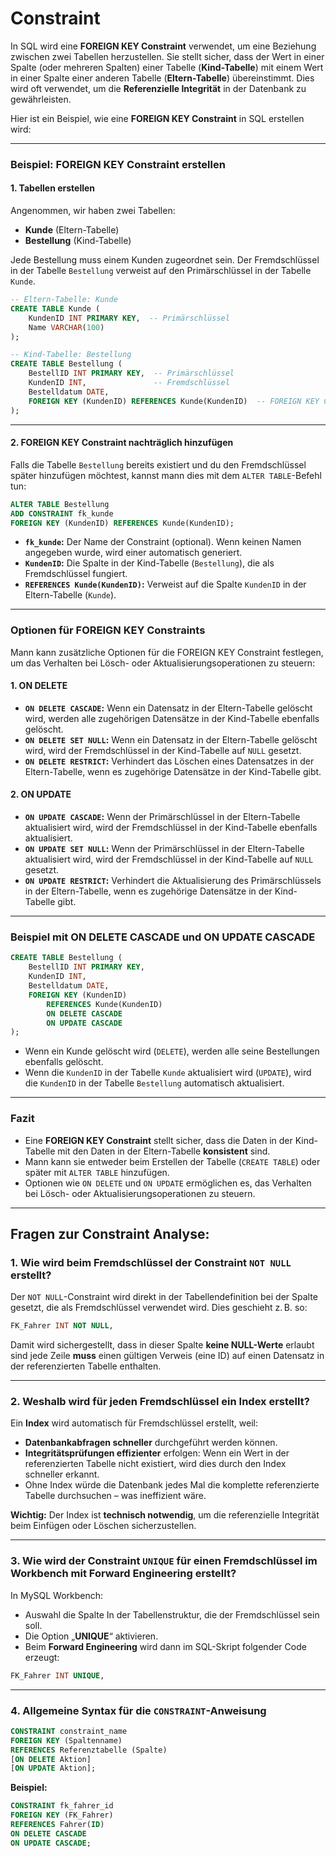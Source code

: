 # Constraint

In SQL wird eine **FOREIGN KEY Constraint** verwendet, um eine Beziehung zwischen zwei Tabellen herzustellen. Sie stellt sicher, dass der Wert in einer Spalte (oder mehreren Spalten) einer Tabelle (**Kind-Tabelle**) mit einem Wert in einer Spalte einer anderen Tabelle (**Eltern-Tabelle**) übereinstimmt. Dies wird oft verwendet, um die **Referenzielle Integrität** in der Datenbank zu gewährleisten.

Hier ist ein Beispiel, wie eine **FOREIGN KEY Constraint** in SQL erstellen wird:

---

### **Beispiel: FOREIGN KEY Constraint erstellen**

#### 1. **Tabellen erstellen**
Angenommen, wir haben zwei Tabellen:
- **Kunde** (Eltern-Tabelle)
- **Bestellung** (Kind-Tabelle)

Jede Bestellung muss einem Kunden zugeordnet sein. Der Fremdschlüssel in der Tabelle `Bestellung` verweist auf den Primärschlüssel in der Tabelle `Kunde`.

```sql
-- Eltern-Tabelle: Kunde
CREATE TABLE Kunde (
    KundenID INT PRIMARY KEY,  -- Primärschlüssel
    Name VARCHAR(100)
);

-- Kind-Tabelle: Bestellung
CREATE TABLE Bestellung (
    BestellID INT PRIMARY KEY,  -- Primärschlüssel
    KundenID INT,               -- Fremdschlüssel
    Bestelldatum DATE,
    FOREIGN KEY (KundenID) REFERENCES Kunde(KundenID)  -- FOREIGN KEY Constraint
);
```

---

#### 2. **FOREIGN KEY Constraint nachträglich hinzufügen**
Falls die Tabelle `Bestellung` bereits existiert und du den Fremdschlüssel später hinzufügen möchtest, kannst mann dies mit dem `ALTER TABLE`-Befehl tun:

```sql
ALTER TABLE Bestellung
ADD CONSTRAINT fk_kunde
FOREIGN KEY (KundenID) REFERENCES Kunde(KundenID);
```

- **`fk_kunde`:** Der Name der Constraint (optional). Wenn  keinen Namen angegeben wurde, wird einer automatisch generiert.
- **`KundenID`:** Die Spalte in der Kind-Tabelle (`Bestellung`), die als Fremdschlüssel fungiert.
- **`REFERENCES Kunde(KundenID)`:** Verweist auf die Spalte `KundenID` in der Eltern-Tabelle (`Kunde`).

---

### **Optionen für FOREIGN KEY Constraints**
Mann kann zusätzliche Optionen für die FOREIGN KEY Constraint festlegen, um das Verhalten bei Lösch- oder Aktualisierungsoperationen zu steuern:

#### 1. **ON DELETE**
- **`ON DELETE CASCADE`:** Wenn ein Datensatz in der Eltern-Tabelle gelöscht wird, werden alle zugehörigen Datensätze in der Kind-Tabelle ebenfalls gelöscht.
- **`ON DELETE SET NULL`:** Wenn ein Datensatz in der Eltern-Tabelle gelöscht wird, wird der Fremdschlüssel in der Kind-Tabelle auf `NULL` gesetzt.
- **`ON DELETE RESTRICT`:** Verhindert das Löschen eines Datensatzes in der Eltern-Tabelle, wenn es zugehörige Datensätze in der Kind-Tabelle gibt.

#### 2. **ON UPDATE**
- **`ON UPDATE CASCADE`:** Wenn der Primärschlüssel in der Eltern-Tabelle aktualisiert wird, wird der Fremdschlüssel in der Kind-Tabelle ebenfalls aktualisiert.
- **`ON UPDATE SET NULL`:** Wenn der Primärschlüssel in der Eltern-Tabelle aktualisiert wird, wird der Fremdschlüssel in der Kind-Tabelle auf `NULL` gesetzt.
- **`ON UPDATE RESTRICT`:** Verhindert die Aktualisierung des Primärschlüssels in der Eltern-Tabelle, wenn es zugehörige Datensätze in der Kind-Tabelle gibt.

---

### **Beispiel mit ON DELETE CASCADE und ON UPDATE CASCADE**
```sql
CREATE TABLE Bestellung (
    BestellID INT PRIMARY KEY,
    KundenID INT,
    Bestelldatum DATE,
    FOREIGN KEY (KundenID) 
        REFERENCES Kunde(KundenID)
        ON DELETE CASCADE
        ON UPDATE CASCADE
);
```

- Wenn ein Kunde gelöscht wird (`DELETE`), werden alle seine Bestellungen ebenfalls gelöscht.
- Wenn die `KundenID` in der Tabelle `Kunde` aktualisiert wird (`UPDATE`), wird die `KundenID` in der Tabelle `Bestellung` automatisch aktualisiert.

---

### **Fazit**
- Eine **FOREIGN KEY Constraint** stellt sicher, dass die Daten in der Kind-Tabelle mit den Daten in der Eltern-Tabelle **konsistent** sind.
- Mann kann sie entweder beim Erstellen der Tabelle (`CREATE TABLE`) oder später mit `ALTER TABLE` hinzufügen.
- Optionen wie `ON DELETE` und `ON UPDATE` ermöglichen es, das Verhalten bei Lösch- oder Aktualisierungsoperationen zu steuern.
---
## Fragen zur Constraint Analyse:

### **1. Wie wird beim Fremdschlüssel der Constraint `NOT NULL` erstellt?**

Der `NOT NULL`-Constraint wird direkt in der Tabellendefinition bei der Spalte gesetzt, die als Fremdschlüssel verwendet wird.
 Dies geschieht
 z. B. so:

```sql
FK_Fahrer INT NOT NULL,
```

Damit wird sichergestellt, dass in dieser Spalte **keine NULL-Werte** erlaubt sind jede Zeile **muss** einen gültigen Verweis
 (eine ID) auf einen Datensatz
 in der referenzierten Tabelle enthalten.

---

### **2. Weshalb wird für jeden Fremdschlüssel ein Index erstellt?**

Ein **Index** wird automatisch für Fremdschlüssel erstellt, weil:
- **Datenbankabfragen schneller** durchgeführt werden können.
- **Integritätsprüfungen effizienter** erfolgen: Wenn ein Wert in der referenzierten Tabelle nicht existiert, wird dies durch den Index schneller erkannt.
- Ohne Index würde die Datenbank jedes Mal die komplette referenzierte Tabelle durchsuchen – was ineffizient wäre.

**Wichtig:** Der Index ist **technisch notwendig**, um die referenzielle Integrität beim Einfügen oder Löschen sicherzustellen.

---

### **3. Wie wird der Constraint `UNIQUE` für einen Fremdschlüssel im Workbench mit Forward Engineering erstellt?**

In MySQL Workbench:
- Auswahl die Spalte In der Tabellenstruktur, die der Fremdschlüssel sein soll.
- Die Option „**UNIQUE**“ aktivieren.
- Beim **Forward Engineering** wird dann im SQL-Skript folgender Code erzeugt:

```sql
FK_Fahrer INT UNIQUE,
```
---

### **4. Allgemeine Syntax für die `CONSTRAINT`-Anweisung**


```sql
CONSTRAINT constraint_name
FOREIGN KEY (Spaltenname)
REFERENCES Referenztabelle (Spalte)
[ON DELETE Aktion]
[ON UPDATE Aktion];
```

**Beispiel:**

```sql
CONSTRAINT fk_fahrer_id
FOREIGN KEY (FK_Fahrer)
REFERENCES Fahrer(ID)
ON DELETE CASCADE
ON UPDATE CASCADE;
```

